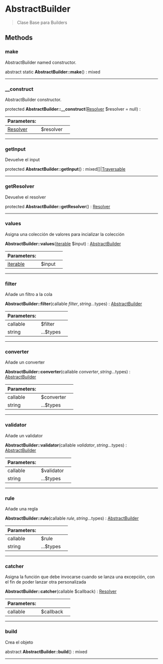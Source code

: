 
                                                                                                                                            
    
# AbstractBuilder


> Clase Base para Builders
>
> 








## Methods

### make
AbstractBuilder named constructor.


abstract static **AbstractBuilder::make**() : mixed



---


### __construct
AbstractBuilder constructor.


protected **AbstractBuilder::__construct**([Resolver](../../Resolver.md) $resolver = null) : 


|Parameters: | | |
| --- | --- | --- |
|[Resolver](../../Resolver.md) |$resolver |  |

---


### getInput
Devuelve el input


protected **AbstractBuilder::getInput**() : mixed[]|[Traversable](../../Traversable.md)



---


### getResolver
Devuelve el resolver


protected **AbstractBuilder::getResolver**() : [Resolver](../../Resolver.md)



---


### values
Asigna una colección de valores para incializar la colección


**AbstractBuilder::values**([iterable](../../iterable.md) $input) : [AbstractBuilder](../../AbstractBuilder.md)


|Parameters: | | |
| --- | --- | --- |
|[iterable](../../iterable.md) |$input |  |

---


### filter
Añade un filtro a la cola


**AbstractBuilder::filter**(callable $filter, string ...$types) : [AbstractBuilder](../../AbstractBuilder.md)


|Parameters: | | |
| --- | --- | --- |
|callable |$filter |  |
|string |...$types |  |

---


### converter
Añade un converter


**AbstractBuilder::converter**(callable $converter, string ...$types) : [AbstractBuilder](../../AbstractBuilder.md)


|Parameters: | | |
| --- | --- | --- |
|callable |$converter |  |
|string |...$types |  |

---


### validator
Añade un validator


**AbstractBuilder::validator**(callable $validator, string ...$types) : [AbstractBuilder](../../AbstractBuilder.md)


|Parameters: | | |
| --- | --- | --- |
|callable |$validator |  |
|string |...$types |  |

---


### rule
Añade una regla


**AbstractBuilder::rule**(callable $rule, string ...$types) : [AbstractBuilder](../../AbstractBuilder.md)


|Parameters: | | |
| --- | --- | --- |
|callable |$rule |  |
|string |...$types |  |

---


### catcher
Asigna la función que debe invocarse cuando se lanza una excepción,
con el fin de poder lanzar otra personalizada


**AbstractBuilder::catcher**(callable $callback) : [Resolver](../../Resolver.md)


|Parameters: | | |
| --- | --- | --- |
|callable |$callback |  |

---


### build
Crea el objeto


abstract **AbstractBuilder::build**() : mixed



---


                                                                                                                                                                                                                                                                                                                                                                                                            
    
                                                                                                                                                                                                                                                                             
                